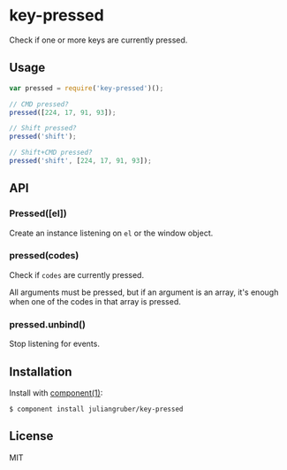 
# key-pressed

  Check if one or more keys are currently pressed.

## Usage

```js
var pressed = require('key-pressed')();

// CMD pressed?
pressed([224, 17, 91, 93]);

// Shift pressed?
pressed('shift');

// Shift+CMD pressed?
pressed('shift', [224, 17, 91, 93]);
```

## API

### Pressed([el])

Create an instance listening on `el` or the window object.

### pressed(codes)

Check if `codes` are currently pressed.

All arguments must be pressed, but if an argument is an array, it's enough when one of the codes in that array is pressed.

### pressed.unbind()

Stop listening for events.

## Installation

  Install with [component(1)](http://component.io):

    $ component install juliangruber/key-pressed

## License

  MIT

